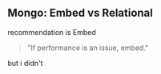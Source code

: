 Mongo: Embed vs Relational
-------------

recommendation is Embed
>"If performance is an issue, embed."

but i didn't